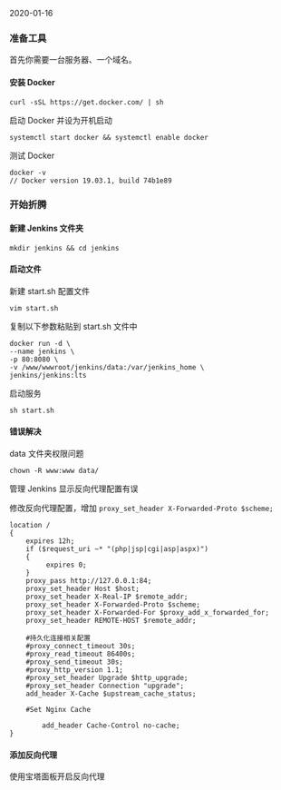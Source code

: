 2020-01-16

### 准备工具

首先你需要一台服务器、一个域名。

#### 安装 Docker

```
curl -sSL https://get.docker.com/ | sh
```

启动 Docker 并设为开机启动

```
systemctl start docker && systemctl enable docker
```

测试 Docker

```
docker -v
// Docker version 19.03.1, build 74b1e89
```

### 开始折腾


#### 新建 Jenkins 文件夹

```
mkdir jenkins && cd jenkins
```

#### 启动文件

新建 start.sh 配置文件

```
vim start.sh
```

复制以下参数粘贴到 start.sh 文件中

```
docker run -d \
--name jenkins \
-p 80:8080 \
-v /www/wwwroot/jenkins/data:/var/jenkins_home \
jenkins/jenkins:lts
```

启动服务

```
sh start.sh
```

#### 错误解决

data 文件夹权限问题

```
chown -R www:www data/
```

管理 Jenkins 显示反向代理配置有误

 修改反向代理配置，增加 `proxy_set_header X-Forwarded-Proto $scheme;`

```
location /
{
    expires 12h;
    if ($request_uri ~* "(php|jsp|cgi|asp|aspx)")
    {
         expires 0;
    }
    proxy_pass http://127.0.0.1:84;
    proxy_set_header Host $host;
    proxy_set_header X-Real-IP $remote_addr;
    proxy_set_header X-Forwarded-Proto $scheme;
    proxy_set_header X-Forwarded-For $proxy_add_x_forwarded_for;
    proxy_set_header REMOTE-HOST $remote_addr;
    
    #持久化连接相关配置
    #proxy_connect_timeout 30s;
    #proxy_read_timeout 86400s;
    #proxy_send_timeout 30s;
    #proxy_http_version 1.1;
    #proxy_set_header Upgrade $http_upgrade;
    #proxy_set_header Connection "upgrade";
    add_header X-Cache $upstream_cache_status;
    
    #Set Nginx Cache
    
    	add_header Cache-Control no-cache;
}
```

#### 添加反向代理

使用宝塔面板开启反向代理
